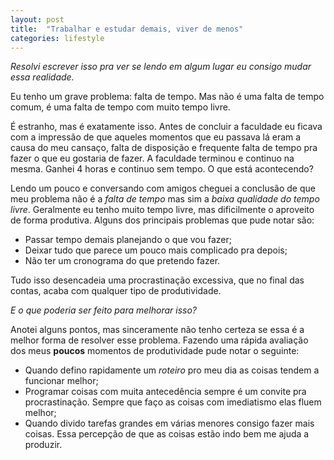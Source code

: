 ```yaml
---
layout: post
title:  "Trabalhar e estudar demais, viver de menos"
categories: lifestyle
---
```

*Resolvi escrever isso pra ver se lendo em algum lugar eu consigo mudar essa realidade.*

Eu tenho um grave problema: falta de tempo. Mas não é uma falta de tempo comum, é uma falta de tempo com muito tempo livre.

É estranho, mas é exatamente isso. Antes de concluir a faculdade eu ficava com a impressão de que aqueles momentos que eu passava lá eram a causa do meu cansaço, falta de disposição e frequente falta de tempo pra fazer o que eu gostaria de fazer. A faculdade terminou e continuo na mesma. Ganhei 4 horas e continuo sem tempo. O que está acontecendo?

Lendo um pouco e conversando com amigos cheguei a conclusão de que meu problema não é a *falta de tempo* mas sim a *baixa qualidade do tempo livre*. Geralmente eu tenho muito tempo livre, mas dificilmente o aproveito de forma produtiva. Alguns dos principais problemas que pude notar são:

* Passar tempo demais planejando o que vou fazer;
* Deixar tudo que parece um pouco mais complicado pra depois;
* Não ter um cronograma do que pretendo fazer.

Tudo isso desencadeia uma procrastinação excessiva, que no final das contas, acaba com qualquer tipo de produtividade. 

*E o que poderia ser feito para melhorar isso?*

Anotei alguns pontos, mas sinceramente não tenho certeza se essa é a melhor forma de resolver esse problema. Fazendo uma rápida avaliação dos meus **poucos** momentos de produtividade pude notar o seguinte:

* Quando defino rapidamente um *roteiro* pro meu dia as coisas tendem a funcionar melhor;
* Programar coisas com muita antecedência sempre é um convite pra procrastinação. Sempre que faço as coisas com imediatismo elas fluem melhor;
* Quando divido tarefas grandes em várias menores consigo fazer mais coisas. Essa percepção de que as coisas estão indo bem me ajuda a produzir.


